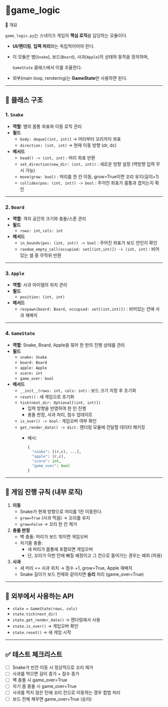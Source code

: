 # 📄game_logic
📌 개요

`game_logic.py`는 스네이크 게임의 **핵심 로직**을 담당하는 모듈이다.

- **UI/렌더링**, **입력 처리**와는 독립적이어야 한다.
- 이 모듈은 뱀(`Snake`), 보드(`Board`), 사과(`Apple`)의 상태와 동작을 정의하며,
    
    `GameState` 클래스에서 이를 조율한다.
    
- 외부(main loop, rendering)는 **GameState**만 사용하면 된다.

---

## 📂 클래스 구조

### 1. `Snake`

- **역할**: 뱀의 몸통 좌표와 이동 로직 관리
- **필드**
    - `body: deque[(int, int)]` → 머리부터 꼬리까지 좌표
    - `direction: (int, int)` → 현재 이동 방향 (dr, dc)
- **메서드**
    - `head() -> (int, int)` : 머리 좌표 반환
    - `set_direction(new_dir: (int, int))` : 새로운 방향 설정 (역방향 입력 무시 가능)
    - `move(grow: bool)` : 머리를 한 칸 이동, grow=True이면 꼬리 유지(길이+1)
    - `collides(pos: (int, int)) -> bool` : 주어진 좌표가 몸통과 겹치는지 확인

---

### 2. `Board`

- **역할**: 격자 공간의 크기와 충돌/스폰 관리
- **필드**
    - `rows: int`, `cols: int`
- **메서드**
    - `in_bounds(pos: (int, int)) -> bool` : 주어진 좌표가 보드 안인지 확인
    - `random_empty_cell(occupied: set[(int,int)]) -> (int, int)` : 비어있는 셀 중 무작위 반환

---

### 3. `Apple`

- **역할**: 사과 아이템의 위치 관리
- **필드**
    - `position: (int, int)`
- **메서드**
    - `respawn(board: Board, occupied: set[(int,int)])` : 비어있는 칸에 사과 재배치

---

### 4. `GameState`

- **역할**: Snake, Board, Apple을 묶어 한 판의 진행 상태를 관리
- **필드**
    - `snake: Snake`
    - `board: Board`
    - `apple: Apple`
    - `score: int`
    - `game_over: bool`
- **메서드**
    - `__init__(rows: int, cols: int)` : 보드 크기 지정 후 초기화
    - `reset()` : 새 게임으로 초기화
    - `tick(next_dir: Optional[(int, int)])`
        - 입력 방향을 반영하여 한 턴 진행
        - 충돌 판정, 사과 처리, 점수 업데이트
    - `is_over() -> bool` : 게임오버 여부 확인
    - `get_render_data() -> dict` : 렌더링 모듈에 전달할 데이터 패키징
        - 예시:
            
            ```python
            {
              "snake": [(r,c), ...],
              "apple": (r,c),
              "score": int,
              "game_over": bool
            }
            
            ```
            

---

## 📌 게임 진행 규칙 (내부 로직)

1. **이동**
    - Snake가 현재 방향으로 머리를 1칸 이동한다.
    - `grow=True` (사과 먹음) → 꼬리를 유지
    - `grow=False` → 꼬리 한 칸 제거
2. **충돌 판정**
    - 벽 충돌: 머리가 보드 밖이면 게임오버
    - 자기몸 충돌:
        - 새 머리가 몸통에 포함되면 게임오버
        - 단, 꼬리가 이번 턴에 빠질 예정이고 그 칸으로 들어가는 경우는 예외 (허용)
3. **사과**
    - 새 머리 == 사과 위치 → 점수 +1, grow=True, Apple 재배치
    - Snake 길이가 보드 전체와 같아지면 **승리** 처리 (game_over=True)

---

## 📌 외부에서 사용하는 API

- `state = GameState(rows, cols)`
- `state.tick(next_dir)`
- `state.get_render_data()` → 렌더링에서 사용
- `state.is_over()` → 게임오버 확인
- `state.reset()` → 새 게임 시작

---

## ✅ 테스트 체크리스트

- [ ]  Snake가 빈칸 이동 시 정상적으로 꼬리 제거
- [ ]  사과를 먹으면 길이 증가 + 점수 증가
- [ ]  벽 충돌 시 game_over=True
- [ ]  자기 몸 충돌 시 game_over=True
- [ ]  사과를 먹지 않은 턴에 꼬리 칸으로 이동하는 경우 합법 처리
- [ ]  보드 전체 채우면 game_over=True (승리)